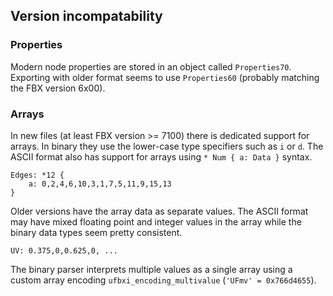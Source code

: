 
## Version incompatability

### Properties

Modern node properties are stored in an object called `Properties70`. Exporting
with older format seems to use `Properties60` (probably matching the FBX
version 6x00).

### Arrays

In new files (at least FBX version >= 7100) there is dedicated support for
arrays. In binary they use the lower-case type specifiers such as `i` or `d`.
The ASCII format also has support for arrays using `* Num { a: Data }` syntax.

```
Edges: *12 {
	a: 0,2,4,6,10,3,1,7,5,11,9,15,13
}
```

Older versions have the array data as separate values. The ASCII format may
have mixed floating point and integer values in the array while the binary
data types seem pretty consistent.

```
UV: 0.375,0,0.625,0, ...
```

The binary parser interprets multiple values as a single array using a custom
array encoding `ufbxi_encoding_multivalue` (`'UFmv' = 0x766d4655`).

